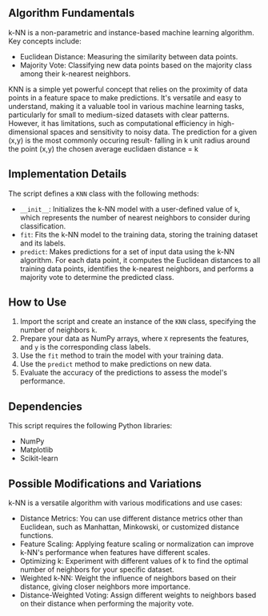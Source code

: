 ## Algorithm Fundamentals

k-NN is a non-parametric and instance-based machine learning algorithm. Key concepts include:

- Euclidean Distance: Measuring the similarity between data points.
- Majority Vote: Classifying new data points based on the majority class among their k-nearest neighbors.

KNN is a simple yet powerful concept that relies on the proximity of data points in a feature space to make predictions. It's versatile and easy to understand, making it a valuable tool in various machine learning tasks, particularly for small to medium-sized datasets with clear patterns. However, it has limitations, such as computational efficiency in high-dimensional spaces and sensitivity to noisy data.
The prediction for a given (x,y) is the most commonly occuring result- falling in k unit radius around the point (x,y) the chosen average euclidaen distance = k

## Implementation Details

The script defines a `KNN` class with the following methods:

- `__init__`: Initializes the k-NN model with a user-defined value of `k`, which represents the number of nearest neighbors to consider during classification.
- `fit`: Fits the k-NN model to the training data, storing the training dataset and its labels.
- `predict`: Makes predictions for a set of input data using the k-NN algorithm. For each data point, it computes the Euclidean distances to all training data points, identifies the k-nearest neighbors, and performs a majority vote to determine the predicted class.

## How to Use

1. Import the script and create an instance of the `KNN` class, specifying the number of neighbors `k`.
2. Prepare your data as NumPy arrays, where `X` represents the features, and `y` is the corresponding class labels.
3. Use the `fit` method to train the model with your training data.
4. Use the `predict` method to make predictions on new data.
5. Evaluate the accuracy of the predictions to assess the model's performance.

## Dependencies

This script requires the following Python libraries:

- NumPy
- Matplotlib
- Scikit-learn

## Possible Modifications and Variations

k-NN is a versatile algorithm with various modifications and use cases:

* Distance Metrics: You can use different distance metrics other than Euclidean, such as Manhattan, Minkowski, or customized distance functions.
* Feature Scaling: Applying feature scaling or normalization can improve k-NN's performance when features have different scales.
* Optimizing k: Experiment with different values of k to find the optimal number of neighbors for your specific dataset.
* Weighted k-NN: Weight the influence of neighbors based on their distance, giving closer neighbors more importance.
* Distance-Weighted Voting: Assign different weights to neighbors based on their distance when performing the majority vote.


